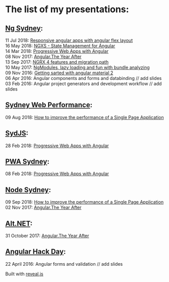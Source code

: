 # The list of my presentations:

## [Ng Sydney](https://www.meetup.com/ng-sydney):

11 Jul 2018: [Responsive angular apps with angular flex layout](https://kuncevic.github.io/presentations/responsive-angular-apps-with-angular-flex-layout.html)  
16 May 2018: [NGXS - State Management for Angular](https://kuncevic.github.io/presentations/ngxs-state-management-for-angular.html)  
14 Mar 2018: [Progressive Web Apps with Angular](https://kuncevic.github.io/presentations/progressive-web-apps-with-angular.html)  
08 Nov 2017: [Angular.The Year After](https://kuncevic.github.io/presentations/angular-the-year-after.html)  
13 Sep 2017: [NGRX 4 features and migration path](https://kuncevic.github.io/presentations/ngrx-4-features-and-migration-path.html)  
10 May 2017: [NgModules, lazy loading and fun with bundle analyzing](https://kuncevic.github.io/presentations/ng-modules-lazy-loading-and-fun-with-bundle-analyzing.html)  
09 Nov 2016: [Getting sarted with angular material 2](https://kuncevic.github.io/presentations/getting-sarted-with-angular-material-2.html)  
06 Apr 2016: Angular components and forms and databinding	// add slides  
03 Feb 2016: Angular project generators and development workflow // add slides  

## [Sydney Web Performance](https://www.meetup.com/Sydney-Web-Performance/):

09 Aug 2018: [How to improve the performance of a Single Page Application](https://kuncevic.github.io/presentations/how-to-improve-the-performance-of-a-single-page-application.html)

## [SydJS](https://www.meetup.com/SydJS-Classic):

28 Feb 2018: [Progressive Web Apps with Angular](https://kuncevic.github.io/presentations/progressive-web-apps-with-angular.html)

## [PWA Sydney](https://www.meetup.com/Sydney-Progressive-Web-Apps-SydPWA/):

08 Feb 2018: [Progressive Web Apps with Angular](https://kuncevic.github.io/presentations/progressive-web-apps-with-angular.html)

## [Node Sydney](https://www.meetup.com/node-sydney):

09 Sep 2018: [How to improve the performance of a Single Page Application](https://kuncevic.github.io/presentations/how-to-improve-the-performance-of-a-single-page-application.html)  
02 Nov 2017: [Angular.The Year After](https://kuncevic.github.io/presentations/angular-the-year-after.html)  

## [Alt.NET](https://www.meetup.com/Sydney-Alt-Net):

31 October 2017: [Angular.The Year After](https://kuncevic.github.io/presentations/angular-the-year-after.html)

## [Angular Hack Day](http://angularhackday.com):

22 April 2016: Angular forms and validation // add slides

Built with [reveal.js](https://github.com/hakimel/reveal.js)
